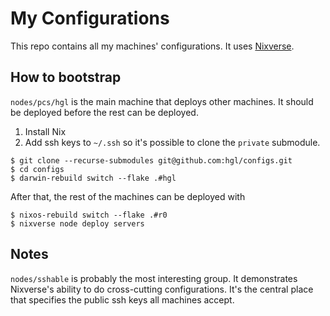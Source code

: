 # My Configurations

This repo contains all my machines' configurations. It uses [Nixverse](https://github.com/hgl/nixverse).

## How to bootstrap

`nodes/pcs/hgl` is the main machine that deploys other machines. It should be deployed before the rest can be deployed.

1. Install Nix
1. Add ssh keys to `~/.ssh` so it's possible to clone the `private` submodule.

```
$ git clone --recurse-submodules git@github.com:hgl/configs.git
$ cd configs
$ darwin-rebuild switch --flake .#hgl
```

After that, the rest of the machines can be deployed with

```
$ nixos-rebuild switch --flake .#r0
$ nixverse node deploy servers
```

## Notes

`nodes/sshable` is probably the most interesting group. It demonstrates Nixverse's ability to do cross-cutting configurations. It's the central place that specifies the public ssh keys all machines accept.
